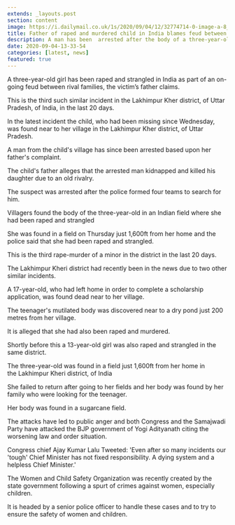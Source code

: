 ```yaml
---
extends: _layouts.post
section: content
image: https://i.dailymail.co.uk/1s/2020/09/04/12/32774714-0-image-a-8_1599219668749.jpg 
title: Father of raped and murdered child in India blames feud between families for crime 
description: A man has been  arrested after the body of a three-year-old girl was found raped and strangled in an Indian field. It is the third such similar incident in the are in just 20-days 
date: 2020-09-04-13-33-54 
categories: [latest, news] 
featured: true 
--- 
```

A three-year-old girl has been raped and strangled in India as part of an on-going feud between rival families, the victim’s father claims. 

This is the third such similar incident in the Lakhimpur Kher district, of Uttar Pradesh, of India, in the last 20 days.

In the latest incident the child, who had been missing since Wednesday, was found near to her village in the Lakhimpur Kher district, of Uttar Pradesh.

A man from the child's village has since been arrested based upon her father's complaint. 

The child's father alleges that the arrested man kidnapped and killed his daughter due to an old rivalry.

The suspect was arrested after the police formed four teams to search for him.

Villagers found the body of the three-year-old in an Indian field where she had been raped and strangled

She was found in a field on Thursday just 1,600ft from her home and the police said that she had been raped and strangled.

This is the third rape-murder of a minor in the district in the last 20 days. 

The Lakhimpur Kheri district had recently been in the news due to two other similar incidents.

A 17-year-old, who had left home in order to complete a scholarship application, was found dead near to her village.

The teenager's mutilated body was discovered near to a dry pond just 200 metres from her village.

It is alleged that she had also been raped and murdered.

Shortly before this a 13-year-old girl was also raped and strangled in the same district.

The three-year-old was found in a field just 1,600ft from her home in the Lakhimpur Kheri district, of India

She failed to return after going to her fields and her body was found by her family who were looking for the teenager.

Her body was found in a sugarcane field.

The attacks have led to public anger and both Congress and the Samajwadi Party have attacked the BJP government of Yogi Adityanath citing the worsening law and order situation.

Congress chief Ajay Kumar Lalu Tweeted: 'Even after so many incidents our 'tough' Chief Minister has not fixed responsibility. A dying system and a helpless Chief Minister.'

The Women and Child Safety Organization was recently created by the state government following a spurt of crimes against women, especially children.

It is headed by a senior police officer to handle these cases and to try to ensure the safety of women and children.

